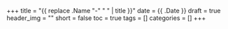 +++
title = "{{ replace .Name "-" " " | title }}"
date = {{ .Date }}
draft = true
header_img = ""
short = false
toc = true
tags = []
categories = []
+++
